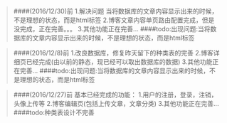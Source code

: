 >####(2016/12/30)前
>1.解决问题 当将数据库的文章内容显示出来的时候，不是理想的状态，而是html标签
>2.博客文章内容单页路由配置完成，但是没完成，正在完善。。。
>3.其他功能正在完善...
>####todo:出现问题:当将数据库的文章内容显示出来的时候，不是理想的状态，而是html标签






>####(2016/12/8)前
>1.改良数据库，修复昨天留下的种类表的完善
>2.博客详细页已经完成(由以前的静态，现已经可以取出数据库的数据)
>3.其他功能正在完善...
>####todo:出现问题:当将数据库的文章内容显示出来的时候，不是理想的状态，而是html标签





>####(2016/12/27)前 基本已经完成的功能：
>1.用户的注册，登录，注销，头像上传等
>2.博客编辑页(包括上传文章，文章分类)
>3.其他功能正在完善...
>####todo:种类表设计不完善

